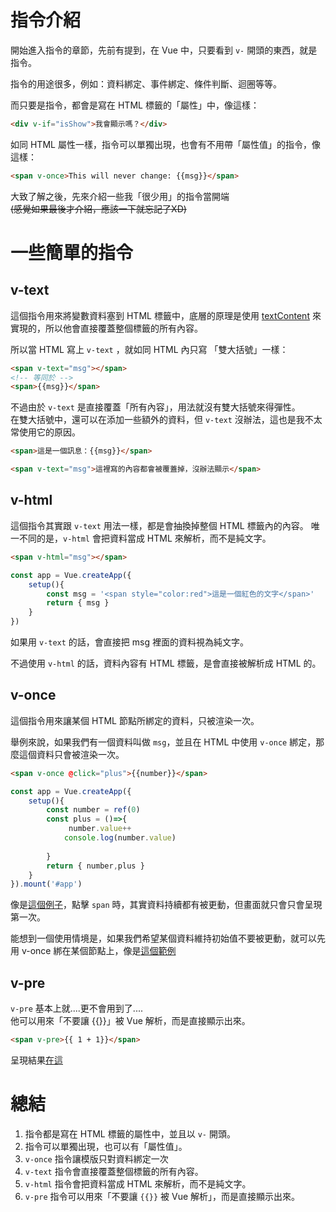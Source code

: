 # 指令介紹
開始進入指令的章節，先前有提到，在 Vue 中，只要看到 `v-` 開頭的東西，就是指令。

指令的用途很多，例如：資料綁定、事件綁定、條件判斷、迴圈等等。

而只要是指令，都會是寫在 HTML 標籤的「屬性」中，像這樣：

```html
<div v-if="isShow">我會顯示嗎？</div>
```

如同 HTML 屬性一樣，指令可以單獨出現，也會有不用帶「屬性值」的指令，像這樣：
```html
<span v-once>This will never change: {{msg}}</span>
```

大致了解之後，先來介紹一些我「很少用」的指令當開端   
~~(感覺如果最後才介紹，應該一下就忘記了XD)~~

# 一些簡單的指令
## v-text
這個指令用來將變數資料塞到 HTML 標籤中，底層的原理是使用 [textContent](https://developer.mozilla.org/zh-CN/docs/Web/API/Node/textContent) 來實現的，所以他會直接覆蓋整個標籤的所有內容。

所以當 HTML 寫上 `v-text` ，就如同 HTML 內只寫 「雙大括號」一樣：
```html
<span v-text="msg"></span>
<!-- 等同於 -->
<span>{{msg}}</span>
```

不過由於 `v-text` 是直接覆蓋「所有內容」，用法就沒有雙大括號來得彈性。  
在雙大括號中，還可以在添加一些額外的資料，但 `v-text` 沒辦法，這也是我不太常使用它的原因。

```html
<span>這是一個訊息：{{msg}}</span>

<span v-text="msg">這裡寫的內容都會被覆蓋掉，沒辦法顯示</span>
```


## v-html
這個指令其實跟 `v-text` 用法一樣，都是會抽換掉整個 HTML 標籤內的內容。
唯一不同的是，`v-html` 會把資料當成 HTML 來解析，而不是純文字。

```html
<span v-html="msg"></span>
```

```js
const app = Vue.createApp({
    setup(){
        const msg = '<span style="color:red">這是一個紅色的文字</span>'
        return { msg }
    }
})
``` 

如果用 `v-text` 的話，會直接把 msg 裡面的資料視為純文字。

不過使用 `v-html` 的話，資料內容有 HTML 標籤，是會直接被解析成 HTML 的。

## v-once
這個指令用來讓某個 HTML 節點所綁定的資料，只被渲染一次。

舉例來說，如果我們有一個資料叫做 `msg`，並且在 HTML 中使用 `v-once` 綁定，那麼這個資料只會被渲染一次。

```html
<span v-once @click="plus">{{number}}</span>
```

```js
const app = Vue.createApp({
    setup(){
        const number = ref(0)
        const plus = ()=>{
             number.value++
            console.log(number.value)
           
        }
        return { number,plus }
    }
}).mount('#app')
```

像是[這個例子](https://jsfiddle.net/imall/q6btwn4a/10/)，點擊 `span` 時，其實資料持續都有被更動，但畫面就只會只會呈現第一次。

能想到一個使用情境是，如果我們希望某個資料維持初始值不要被更動，就可以先用 v-once 綁在某個節點上，像是[這個範例](https://jsfiddle.net/imall/q6btwn4a/7/)

## v-pre
`v-pre` 基本上就....更不會用到了....  
他可以用來「不要讓 {{}}」被 Vue 解析，而是直接顯示出來。

```html
<span v-pre>{{ 1 + 1}}</span>
```

呈現結果[在這](https://jsfiddle.net/imall/q6btwn4a/14/)


# 總結
1. 指令都是寫在 HTML 標籤的屬性中，並且以 `v-` 開頭。
2. 指令可以單獨出現，也可以有「屬性值」。
3. `v-once` 指令讓模版只對資料綁定一次
4. `v-text` 指令會直接覆蓋整個標籤的所有內容。
5. `v-html` 指令會把資料當成 HTML 來解析，而不是純文字。
6. `v-pre`  指令可以用來「不要讓 `{{}}` 被 Vue 解析」，而是直接顯示出來。